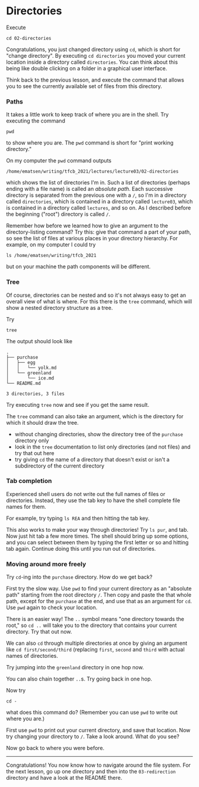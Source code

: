 # Directories

Execute

    cd 02-directories

Congratulations, you just changed directory using `cd`, which is short for "change directory".
By executing `cd directories` you moved your current location inside a directory called `directories`.
You can think about this being like double clicking on a folder in a graphical user interface.

Think back to the previous lesson, and execute the command that allows you to see the currently available set of files from this directory.

### Paths

It takes a little work to keep track of where you are in the shell.
Try executing the command

    pwd

to show where you are.
The `pwd` command is short for "print working directory."

On my computer the `pwd` command outputs

    /home/ematsen/writing/tfcb_2021/lectures/lecture03/02-directories

which shows the list of directories I'm in.
Such a list of directories (perhaps ending with a file name) is called an _absolute path_.
Each successive directory is separated from the previous one with a `/`, so I'm in a directory called `directories`, which is contained in a directory called `lecture03`, which is contained in a directory called `lectures`, and so on.
As I described before the beginning ("root") directory is called `/`.

Remember how before we learned how to give an argument to the directory-listing command?
Try this: give that command a part of your path, so see the list of files at various places in your directory hierarchy.
For example, on my computer I could try

    ls /home/ematsen/writing/tfcb_2021

but on your machine the path components will be different.


### Tree

Of course, directories can be nested and so it's not always easy to get an overall view of what is where.
For this there is the `tree` command, which will show a nested directory structure as a tree.

Try

    tree

The output should look like

    .
    ├── purchase
    │   ├── egg
    │   │   └── yolk.md
    │   └── greenland
    │       └── ice.md
    └── README.md

    3 directories, 3 files

Try executing `tree` now and see if you get the same result.

The `tree` command can also take an argument, which is the directory for which it should draw the tree.

* without changing directories, show the directory tree of the `purchase` directory only
* look in the `tree` documentation to list only directories (and not files) and try that out here
* try giving `cd` the name of a directory that doesn't exist or isn't a subdirectory of the current directory


### Tab completion

Experienced shell users do not write out the full names of files or directories.
Instead, they use the tab key to have the shell complete file names for them.

For example, try typing `ls REA` and then hitting the tab key.

This also works to make your way through directories!
Try `ls pur`, and tab.
Now just hit tab a few more times.
The shell should bring up some options, and you can select between them by typing the first letter or so and hitting tab again.
Continue doing this until you run out of directories.


### Moving around more freely

Try `cd`-ing into the `purchase` directory.
How do we get back?

First try the slow way.
Use `pwd` to find your current directory as an "absolute path" starting from the root directory `/`.
Then copy and paste the that whole path, except for the `purchase` at the end, and use that as an argument for `cd`.
Use `pwd` again to check your location.

There is an easier way!
The `..` symbol means "one directory towards the root," so `cd ..` will take you to the directory that contains your current directory.
Try that out now.

We can also `cd` through multiple directories at once by giving an argument like `cd first/second/third` (replacing `first`, `second` and `third` with actual names of directories.

Try jumping into the `greenland` directory in one hop now.

You can also chain together `..`s. Try going back in one hop.

Now try

    cd -

what does this command do?
(Remember you can use `pwd` to write out where you are.)

First use `pwd` to print out your current directory, and save that location.
Now try changing your directory to `/`.
Take a look around.
What do you see?

Now go back to where you were before.

---

Congratulations!
You now know how to navigate around the file system.
For the next lesson, go up one directory and then into the `03-redirection` directory and have a look at the README there.
